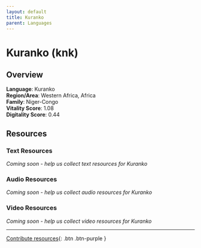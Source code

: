 ```yaml
---
layout: default
title: Kuranko
parent: Languages
---
```


# Kuranko (knk)

## Overview

**Language**: Kuranko  
**Region/Area**: Western Africa, Africa  
**Family**: Niger-Congo  
**Vitality Score**: 1.08  
**Digitality Score**: 0.44  

## Resources

### Text Resources
*Coming soon - help us collect text resources for Kuranko*

### Audio Resources
*Coming soon - help us collect audio resources for Kuranko*

### Video Resources
*Coming soon - help us collect video resources for Kuranko*

---

[Contribute resources](https://fairtrain.github.io/){: .btn .btn-purple }
